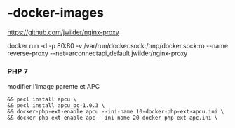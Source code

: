 # -docker-images

https://github.com/jwilder/nginx-proxy

  docker run -d -p 80:80 -v /var/run/docker.sock:/tmp/docker.sock:ro --name reverse-proxy --net=arconnectapi_default jwilder/nginx-proxy


### PHP 7

modifier l'image parente et APC

```
&& pecl install apcu \
&& pecl install apcu_bc-1.0.3 \
&& docker-php-ext-enable apcu --ini-name 10-docker-php-ext-apcu.ini \
&& docker-php-ext-enable apc --ini-name 20-docker-php-ext-apc.ini \
```
